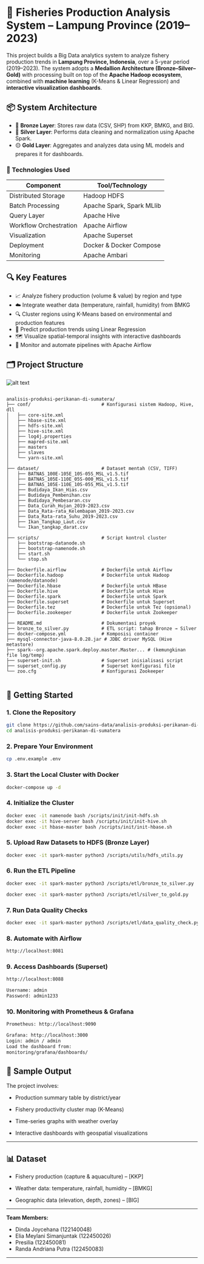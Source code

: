 
# 🎣 Fisheries Production Analysis System – Lampung Province (2019–2023)

This project builds a Big Data analytics system to analyze fishery production trends in **Lampung Province, Indonesia**, over a 5-year period (2019–2023). The system adopts a **Medallion Architecture (Bronze–Silver–Gold)** with processing built on top of the **Apache Hadoop ecosystem**, combined with **machine learning** (K-Means & Linear Regression) and **interactive visualization dashboards**.

## 📦 System Architecture

- 🔹 **Bronze Layer**: Stores raw data (CSV, SHP) from KKP, BMKG, and BIG.
- 🔸 **Silver Layer**: Performs data cleaning and normalization using Apache Spark.
- 🟡 **Gold Layer**: Aggregates and analyzes data using ML models and prepares it for dashboards.

### 🔧 Technologies Used

| Component        | Tool/Technology             |
|------------------|-----------------------------|
| Distributed Storage | Hadoop HDFS               |
| Batch Processing  | Apache Spark, Spark MLlib   |
| Query Layer       | Apache Hive                 |
| Workflow Orchestration | Apache Airflow        |
| Visualization     | Apache Superset             |
| Deployment        | Docker & Docker Compose     |
| Monitoring        | Apache Ambari               |

## 🔍 Key Features

- 📈 Analyze fishery production (volume & value) by region and type
- ☁️ Integrate weather data (temperature, rainfall, humidity) from BMKG
- 🔍 Cluster regions using K-Means based on environmental and production features
- 🔮 Predict production trends using Linear Regression
- 🗺️ Visualize spatial-temporal insights with interactive dashboards
- 🔄 Monitor and automate pipelines with Apache Airflow

## 🗂️ Project Structure

![alt text](Produksi_ikan_tangkap_laut.csv.png)

```

analisis-produksi-perikanan-di-sumatera/
├── conf/                          # Konfigurasi sistem Hadoop, Hive, dll
│   ├── core-site.xml
│   ├── hbase-site.xml
│   ├── hdfs-site.xml
│   ├── hive-site.xml
│   ├── log4j.properties
│   ├── mapred-site.xml
│   ├── masters
│   ├── slaves
│   └── yarn-site.xml
│
├── dataset/                       # Dataset mentah (CSV, TIFF)
│   ├── BATNAS_100E-105E_10S-05S_MSL_v1.5.tif
│   ├── BATNAS_105E-110E_05S-000_MSL_v1.5.tif
│   ├── BATNAS_105E-110E_10S-05S_MSL_v1.5.tif
│   ├── Budidaya_Ikan_Hias.csv
│   ├── Budidaya_Pembenihan.csv
│   ├── Budidaya_Pembesaran.csv
│   ├── Data_Curah_Hujan_2019-2023.csv
│   ├── Data_Rata-rata_Kelembapan_2019-2023.csv
│   ├── Data_Rata-rata_Suhu_2019-2023.csv
│   ├── Ikan_Tangkap_Laut.csv
│   └── Ikan_tangkap_darat.csv
│
├── scripts/                       # Script kontrol cluster
│   ├── bootstrap-datanode.sh
│   ├── bootstrap-namenode.sh
│   ├── start.sh
│   └── stop.sh
│
├── Dockerfile.airflow             # Dockerfile untuk Airflow
├── Dockerfile.hadoop              # Dockerfile untuk Hadoop (namenode/datanode)
├── Dockerfile.hbase               # Dockerfile untuk HBase
├── Dockerfile.hive                # Dockerfile untuk Hive
├── Dockerfile.spark               # Dockerfile untuk Spark
├── Dockerfile.superset            # Dockerfile untuk Superset
├── Dockerfile.tez                 # Dockerfile untuk Tez (opsional)
├── Dockerfile.zookeeper           # Dockerfile untuk Zookeeper
│
├── README.md                      # Dokumentasi proyek
├── bronze_to_silver.py            # ETL script: tahap Bronze → Silver
├── docker-compose.yml             # Komposisi container
├── mysql-connector-java-8.0.28.jar # JDBC driver MySQL (Hive metastore)
├── spark--org.apache.spark.deploy.master.Master... # (kemungkinan file log/temp)
├── superset-init.sh               # Superset inisialisasi script
├── superset_config.py             # Superset konfigurasi file
└── zoo.cfg                        # Konfigurasi Zookeeper


````

## 🚀 Getting Started

### 1. Clone the Repository
```bash
git clone https://github.com/sains-data/analisis-produksi-perikanan-di-sumatera.git
cd analisis-produksi-perikanan-di-sumatera

````
### 2. Prepare Your Environment

```bash
cp .env.example .env 
```

### 3. Start the Local Cluster with Docker

```bash
docker-compose up -d
```

### 4. Initialize the Cluster

```bash
docker exec -it namenode bash /scripts/init/init-hdfs.sh
docker exec -it hive-server bash /scripts/init/init-hive.sh
docker exec -it hbase-master bash /scripts/init/init-hbase.sh
```
### 5. Upload Raw Datasets to HDFS (Bronze Layer)

```bash
docker exec -it spark-master python3 /scripts/utils/hdfs_utils.py
```

### 6. Run the ETL Pipeline

```bash
docker exec -it spark-master python3 /scripts/etl/bronze_to_silver.py
```
```bash
docker exec -it spark-master python3 /scripts/etl/silver_to_gold.py
```

### 7. Run Data Quality Checks

```bash
docker exec -it spark-master python3 /scripts/etl/data_quality_check.py
```
### 8. Automate with Airflow

```bash
http://localhost:8081
```

### 9. Access Dashboards (Superset)

```bash
http://localhost:8088
```

```bash
Username: admin
Password: admin1233
```

### 10. Monitoring with Prometheus & Grafana

```bash
Prometheus: http://localhost:9090

Grafana: http://localhost:3000
Login: admin / admin
Load the dashboard from:
monitoring/grafana/dashboards/
```

## 📖 **Sample Output**

The project involves:

- Production summary table by district/year

- Fishery productivity cluster map (K-Means)

- Time-series graphs with weather overlay

- Interactive dashboards with geospatial visualizations

---
## **📊 Dataset**
- Fishery production (capture & aquaculture) – [KKP]

- Weather data: temperature, rainfall, humidity – [BMKG]

- Geographic data (elevation, depth, zones) – [BIG]

---

**Team Members:**  
- Dinda Joycehana (122140048)
- Elia Meylani Simanjuntak (122450026)
- Presilia (122450081)
- Randa Andriana Putra (122450083)

---

